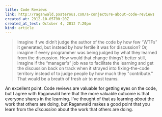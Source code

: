 ```yaml
---
title: Code Reviews
link: http://raganwald.posterous.com/a-conjecture-about-code-reviews
created_at: 2012-10-05T00:20Z
created_at_text: October 4, 2012 7:20pm
kind: article
---
```

> Imagine if we didn’t judge the author of the code by how few “WTFs” it generated, but instead by how fertile it was
> for discussion? Or, imagine if every programmer was being judged by what they learned from the discussion. How would
> that change things? better still, imagine if the “manager's” job was to facilitate the learning and get the
> discussion back on track when it strayed into fixing-the-code territory instead of to judge people by how much they
> "contribute." That would be a breath of fresh air to most teams.

An excellent point. Code reviews are valuable for getting eyes on the code, but I agree with Raganwald here that the
more valuable outcome is that everyone shares in the learning. I've thought of that as learning *about* the work that
others are doing, but Raganwald makes a good point that you learn from the *discussion* about the work that others are
doing.
